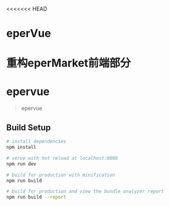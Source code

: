 <<<<<<< HEAD
# eperVue
重构eperMarket前端部分
=======
# epervue

> epervue

## Build Setup

``` bash
# install dependencies
npm install

# serve with hot reload at localhost:8080
npm run dev

# build for production with minification
npm run build

# build for production and view the bundle analyzer report
npm run build --report
```
